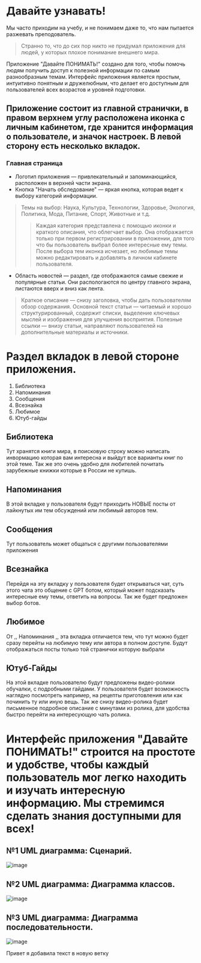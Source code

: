 
# Давайте узнавать!

Мы часто приходим на учебу, и не понимаем даже то, что нам пытается разжевать преподователь.

>Странно то, что до сих пор никто не придумал приложения для людей, у которых плохое понимание внешнего мира.

Приложение "Давайте ПОНИМАТЬ!" создано для того, чтобы помочь людям получить доступ к полезной информации по самым разнообразным темам. Интерфейс приложения является простым, интуитивно понятным и дружелюбным, что делает его доступным для пользователей всех возрастов и уровней подготовки. 

## Приложение состоит из главной странички, в правом верхнем углу расположена иконка с личным кабинетом, где хранится информация о пользователе, и значок настроек. В левой сторону есть несколько вкладок.

### Главная страница

- Логотип приложения — привлекательный и запоминающийся, расположен в верхней части экрана.
- Кнопка "Начать обследование" — яркая кнопка, которая ведет к выбору категорий информации.
> Темы на выбор: Наука, Культура, Технологии, Здоровье, Экология, Политика, Мода, Питание, Спорт, Животные и т.д.
>> Каждая категория представлена с помощью иконки и краткого описания, что облегчает выбор. Она отображается только при первом регистрировании в приложении, для того что бы пользователь выбрал более интересные ему темы. После выбора тем иконка исчезает, но любимые темы можно редактировать и добавлять в личном кабинете пользователя.
- Область новостей — раздел, где отображаются самые свежие и популярные статьи. Они распологаются по центру главного экрана, листаются вверх и вниз как лента.
> Краткое описание — снизу заголовка, чтобы дать пользователям обзор содержания. Основной текст статьи — читаемый и хорошо структурированный, содержит списки, выделение ключевых мыслей и изображения для улучшения восприятия. Полезные ссылки — внизу статьи, направляют пользователей на дополнительные материалы и источники.



# Раздел вкладок в левой стороне приложения.

1. Библиотека
2. Напоминания
3. Сообщения
4. Всезнайка
5. Любимое
6. Ютуб-гайды


## Библиотека
Тут хранятся книги мира, в поисковую строку можно написать инвормацию которая вам интересна и выйдут все варианты книг по этой теме. Так же это очень удобно для любителей почитать зарубежные книжки которые в России не купишь.

## Напоминания
В этой вкладке у пользователя будут приходить НОВЫЕ посты от лайкнутых им тем обсуждений или любимый авторов тем.

## Сообщения
Тут пользователь может общаться с другими пользователями приложения

## Всезнайка
Перейдя на эту вкладку у пользователя будет открываться чат, суть этого чата это общение с GPT ботом, который может подсказать интересные ему темы, ответить на вопросы. Так же будет предложен выбор ботов. 

## Любимое 
От ,, Напоминания ,, эта вкладка отличается тем, что тут можно будет сразу перейты на любимую тему или автора в полном доступе. Будут отображаться посты только той странички которую выбрали

## Ютуб-Гайды
На этой вкладке пользователю будут предложены видео-ролики обучалки, с подробными гайдами. У пользователя будет возможность наглядно посмотреть например, на рецепты приготовления или как починить ту или иную вещь. Так же снизу видео-ролика будет письменное подробное описание с минутами из ролика, для удобства быстро перейти на интересующую чать ролика.

# Интерфейс приложения **"Давайте ПОНИМАТЬ!"** строится на простоте и удобстве, чтобы каждый пользователь мог легко находить и изучать интересную информацию. Мы стремимся сделать знания доступными для всех!

## №1 UML диаграмма: Сценарий.
![image](https://github.com/user-attachments/assets/3ee35549-3791-405d-8114-eb94e6348379)


## №2 UML диаграмма: Диаграмма классов.
![image](https://github.com/user-attachments/assets/78a5f105-102a-480d-b153-4886b4536c96)




## №3 UML диаграмма: Диаграмма последовательности.
![image](https://github.com/user-attachments/assets/ef05b311-a1a9-434e-b36b-19c968677b55)



Привет я добавила текст в новую ветку

